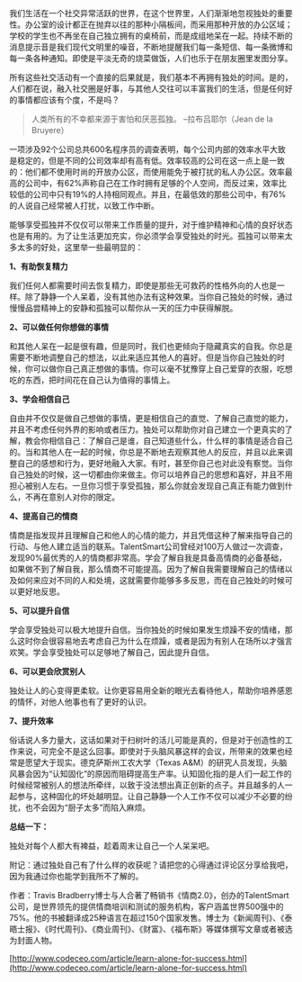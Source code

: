 我们生活在一个社交异常活跃的世界，在这个世界里，人们渐渐地忽视独处的重要性。办公室的设计都正在抛弃以往的那种小隔板间，而采用那种开放的办公区域；学校的学生也不再坐在自己独立拥有的桌椅前，而是成组地呆在一起。持续不断的消息提示音是我们现代文明里的噪音，不断地提醒我们每一条短信、每一条微博和每一条各种通知。即使是平淡无奇的烧菜做饭，人们也乐于在朋友圈里发图分享。

所有这些社交活动有一个直接的后果就是，我们基本不再拥有独处的时间。是的，人们都在说，融入社交圈是好事，与其他人交往可以丰富我们的生活，但是任何好的事情都应该有个度，不是吗？

>人类所有的不幸都来源于害怕和厌恶孤独。
–拉布吕耶尔（Jean de la Bruyere）

一项涉及92个公司总共600名程序员的调查表明，每个公司内部的效率水平大致是稳定的，但是不同的公司效率却有高有低。效率较高的公司在这一点上是一致的：他们都不使用时尚的开放办公区，而使用能免于被打扰的私人办公区。效率最高的公司中，有62%声称自己在工作时拥有足够的个人空间，而反过来，效率比较低的公司中只有19%的人持相同观点。并且，在最低效的那些公司中，有76%的人说自己经常被人打扰，以致工作中断。

能够享受孤独并不仅仅可以带来工作质量的提升，对于维护精神和心情的良好状态也是有用的。为了让生活更加充实，你必须学会享受独处的时光。孤独可以带来太多太多的好处，这里举一些最明显的：

**1、有助恢复精力**

我们任何人都需要时间去恢复精力，即使是那些无可救药的性格外向的人也是一样。除了静静一个人呆着，没有其他办法有这种效果。当你自己独处的时候，通过慢慢品尝精神上的安静和孤独可以帮你从一天的压力中获得解脱。

**2、可以做任何你想做的事情**

和其他人呆在一起是很有趣，但是同时，我们也更倾向于隐藏真实的自我。你总是需要不断地调整自己的想法，以此来适应其他人的喜好。但是当你自己独处的时候，你可以做你自己真正想做的事情。你可以毫不犹豫穿上自己爱穿的衣服，吃想吃的东西，把时间花在自己认为值得的事情上。

**3、学会相信自己**

自由并不仅仅是做自己想做的事情，更是相信自己的直觉、了解自己直觉的能力，并且不考虑任何外界的影响或者压力。独处可以帮助你对自己建立一个更真实的了解，教会你相信自己：了解自己是谁，自己知道些什么，什么样的事情是适合自己的。当和其他人在一起的时候，你总是不断地去观察其他人的反应，并且以此来调整自己的感想和行为，更好地融入大家。有时，甚至你自己也对此没有察觉。当你自己独处的时候，这一切都由你来做主。你可以培养自己的思想和喜好，并且不用担心被别人左右。一旦你习惯于享受孤独，那么你就会发现自己真正有能力做到什么，不再在意别人对你的限定。

**4、提高自己的情商**

情商是指发现并且理解自己和他人的心情的能力，并且凭借这种了解来指导自己的行动、与他人建立适当的联系。TalentSmart公司曾经对100万人做过一次调查，发现90%最优秀的人的情商都非常高。学会了解自我是具备高情商的必备基础，如果做不到了解自我，那么情商不可能提高。因为了解自我需要理解自己的情绪以及如何来应对不同的人和处境，这就需要你能够多多反思，而在自己独处的时候可以更好地反思。

**5、可以提升自信**

学会享受独处可以极大地提升自信。当你独处的时候如果发生烦躁不安的情绪，那么这时你会很容易地去考虑自己为什么在烦躁，或者是因为有别人在场所以才强言欢笑。学会享受独处可以足够地了解自己，因此提升自信。

**6、可以更会欣赏别人**

独处让人的心变得更柔软。让你更容易用全新的眼光去看待他人，帮助你培养感恩的情怀，对他人他事也有了更好的认识。

**7、提升效率**

俗话说人多力量大，这话如果对于扫树叶的活儿可能是真的，但是对于创造性的工作来说，可完全不是这么回事。即使对于头脑风暴这样的会议，所带来的效果也经常是愿望大于现实。德克萨斯州工农大学（Texas A&M）的研究人员发现，头脑风暴会因为“认知固化”的原因而阻碍提高生产率。认知固化指的是人们一起工作的时候经常被别人的想法所牵绊，以致于没法想出真正创新的点子。并且越多的人一起参与，这种固化的坏处越明显。让自己静静一个人工作不仅可以减少不必要的纷扰，也不会因为“厨子太多”而陷入麻烦。

**总结一下：**

独处对每个人都大有裨益，趁着周末让自己一个人呆呆吧。

附记：通过独处自己有了什么样的收获呢？请把您的心得通过评论区分享给我吧，因为我通过你也能学到我所不了解的。

作者：Travis Bradberry博士与人合著了畅销书《情商2.0》，创办的TalentSmart公司，是世界领先的提供情商培训和测试的服务机构，客户涵盖世界500强中的75%。他的书被翻译成25种语言在超过150个国家发售。博士为《新闻周刊》、《泰晤士报》、《时代周刊》、《商业周刊》、《财富》、《福布斯》等媒体撰写文章或者被选为封面人物。

[http://www.codeceo.com/article/learn-alone-for-success.html](http://www.codeceo.com/article/learn-alone-for-success.html)
